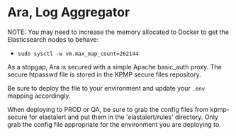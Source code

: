 # Ara, Log Aggregator

NOTE: You may need to increase the memory allocated to Docker to get the Elasticsearch nodes to behave: 
- `sudo sysctl -w vm.max_map_count=262144`

As a stopgap, Ara is secured with a simple Apache basic_auth proxy.  The secure htpasswd file is stored in the KPMP secure files repository.

Be sure to deploy the file to your environment and update your `.env` mapping accordingly.

When deploying to PROD or QA, be sure to grab the config files from kpmp-secure for elastalert and put them in the 'elastalert/rules' directory. Only grab the config file appropriate for the environment you are deploying to.
